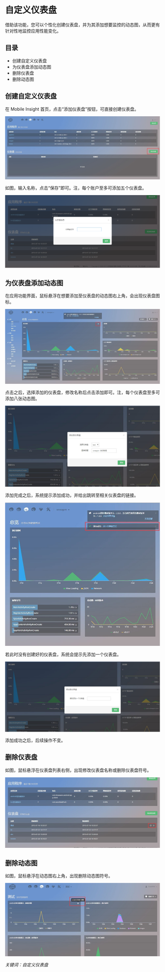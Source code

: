 # 自定义仪表盘

借助该功能，您可以个性化创建仪表盘，并为其添加想要监控的动态图，从而更有针对性地监控应用性能变化。

## 目录
* 创建自定义仪表盘
* 为仪表盘添加动态图
* 删除仪表盘
* 删除动态图

## 创建自定义仪表盘
在 Mobile Insight 首页，点击“添加仪表盘”按钮，可直接创建仪表盘。

![](y1.jpg)

如图，输入名称，点击“保存”即可。注，每个账户至多可添加五个仪表盘。

![](y2.png)


## 为仪表盘添加动态图
在应用功能界面，鼠标悬浮在想要添加至仪表盘的动态图右上角，会出现仪表盘图标。

![](y3.jpg)

点击之后，选择添加的仪表盘，修改名称后点击添加即可。注，每个仪表盘至多可添加八张动态图。

![](y4.jpg)

添加完成之后，系统提示添加成功，并给出跳转至相关仪表盘的链接。

![](y5.jpg)

若此时没有创建好的仪表盘，系统会提示先添加一个仪表盘。

![](y6.jpg)

添加成功之后，后续操作不变。


## 删除仪表盘

如图，鼠标悬浮在仪表盘列表右侧，出现修改仪表盘名称或删除仪表盘符号。

![](y7.jpg)


## 删除动态图

如图，鼠标悬浮在动态图右上角，出现删除动态图符号。

![](y8.jpg)


*关键词：自定义仪表盘*


